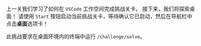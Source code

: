 上一关我们学习了如何在 `VSCode` 工作空间完成挑战关卡。
接下来，我们将探索桌面！
请使用 `Start` 按钮启动当前挑战关卡，等待确认它已启动，然后在导航栏中点击**桌面**选项卡！

此挑战要求在桌面环境内的终端中运行 `/challenge/solve`。
